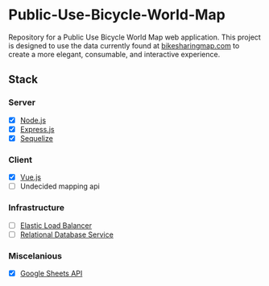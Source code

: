 # Public-Use-Bicycle-World-Map
Repository for a Public Use Bicycle World Map web application. This project is designed to use the data currently found at [bikesharingmap.com](http://bikesharingmap.com) to create a more elegant, consumable, and interactive experience.

## Stack

### Server
- [x] [Node.js](https://nodejs.org/en/)
- [x] [Express.js](https://expressjs.com/)
- [x] [Sequelize](https://sequelize.org/)

### Client
- [x] [Vue.js](https://vuejs.org/)
- [ ] Undecided mapping api

### Infrastructure
- [ ] [Elastic Load Balancer](https://aws.amazon.com/elasticloadbalancing/)
- [ ] [Relational Database Service](https://aws.amazon.com/rds/)

### Miscelanious
- [x] [Google Sheets API](https://developers.google.com/sheets/api)
